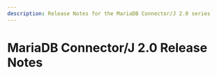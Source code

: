 ```yaml
---
description: Release Notes for the MariaDB Connector/J 2.0 series
---
```


# MariaDB Connector/J 2.0 Release Notes

